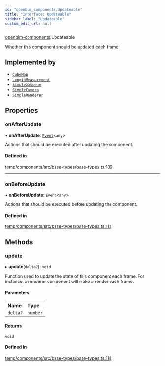 ```yaml
---
id: "openbim_components.Updateable"
title: "Interface: Updateable"
sidebar_label: "Updateable"
custom_edit_url: null
---
```


[openbim-components](../modules/openbim_components.md).Updateable

Whether this component should be updated each frame.

## Implemented by

- [`CubeMap`](../classes/openbim_components.CubeMap.md)
- [`LengthMeasurement`](../classes/openbim_components.LengthMeasurement.md)
- [`Simple2DScene`](../classes/openbim_components.Simple2DScene.md)
- [`SimpleCamera`](../classes/openbim_components.SimpleCamera.md)
- [`SimpleRenderer`](../classes/openbim_components.SimpleRenderer.md)

## Properties

### onAfterUpdate

• **onAfterUpdate**: [`Event`](../classes/openbim_components.Event.md)<`any`\>

Actions that should be executed after updating the component.

#### Defined in

[temp/components/src/base-types/base-types.ts:109](https://github.com/IFCjs/components/blob/0c38d20/src/base-types/base-types.ts#L109)

___

### onBeforeUpdate

• **onBeforeUpdate**: [`Event`](../classes/openbim_components.Event.md)<`any`\>

Actions that should be executed before updating the component.

#### Defined in

[temp/components/src/base-types/base-types.ts:112](https://github.com/IFCjs/components/blob/0c38d20/src/base-types/base-types.ts#L112)

## Methods

### update

▸ **update**(`delta?`): `void`

Function used to update the state of this component each frame. For
instance, a renderer component will make a render each frame.

#### Parameters

| Name | Type |
| :------ | :------ |
| `delta?` | `number` |

#### Returns

`void`

#### Defined in

[temp/components/src/base-types/base-types.ts:118](https://github.com/IFCjs/components/blob/0c38d20/src/base-types/base-types.ts#L118)
